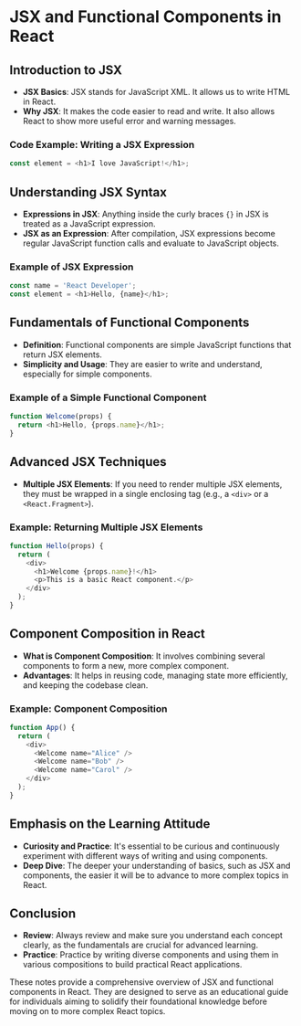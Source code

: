 # JSX and Functional Components in React

## Introduction to JSX
- **JSX Basics**: JSX stands for JavaScript XML. It allows us to write HTML in React.
- **Why JSX**: It makes the code easier to read and write. It also allows React to show more useful error and warning messages.

### Code Example: Writing a JSX Expression
```javascript
const element = <h1>I love JavaScript!</h1>;
```

## Understanding JSX Syntax
- **Expressions in JSX**: Anything inside the curly braces `{}` in JSX is treated as a JavaScript expression.
- **JSX as an Expression**: After compilation, JSX expressions become regular JavaScript function calls and evaluate to JavaScript objects.

### Example of JSX Expression
```javascript
const name = 'React Developer';
const element = <h1>Hello, {name}</h1>;
```

## Fundamentals of Functional Components
- **Definition**: Functional components are simple JavaScript functions that return JSX elements.
- **Simplicity and Usage**: They are easier to write and understand, especially for simple components.

### Example of a Simple Functional Component
```javascript
function Welcome(props) {
  return <h1>Hello, {props.name}</h1>;
}
```

## Advanced JSX Techniques
- **Multiple JSX Elements**: If you need to render multiple JSX elements, they must be wrapped in a single enclosing tag (e.g., a `<div>` or a `<React.Fragment>`).

### Example: Returning Multiple JSX Elements
```javascript
function Hello(props) {
  return (
    <div>
      <h1>Welcome {props.name}!</h1>
      <p>This is a basic React component.</p>
    </div>
  );
}
```

## Component Composition in React
- **What is Component Composition**: It involves combining several components to form a new, more complex component.
- **Advantages**: It helps in reusing code, managing state more efficiently, and keeping the codebase clean.

### Example: Component Composition
```javascript
function App() {
  return (
    <div>
      <Welcome name="Alice" />
      <Welcome name="Bob" />
      <Welcome name="Carol" />
    </div>
  );
}
```

## Emphasis on the Learning Attitude
- **Curiosity and Practice**: It's essential to be curious and continuously experiment with different ways of writing and using components.
- **Deep Dive**: The deeper your understanding of basics, such as JSX and components, the easier it will be to advance to more complex topics in React.

## Conclusion
- **Review**: Always review and make sure you understand each concept clearly, as the fundamentals are crucial for advanced learning.
- **Practice**: Practice by writing diverse components and using them in various compositions to build practical React applications.

These notes provide a comprehensive overview of JSX and functional components in React. They are designed to serve as an educational guide for individuals aiming to solidify their foundational knowledge before moving on to more complex React topics.  